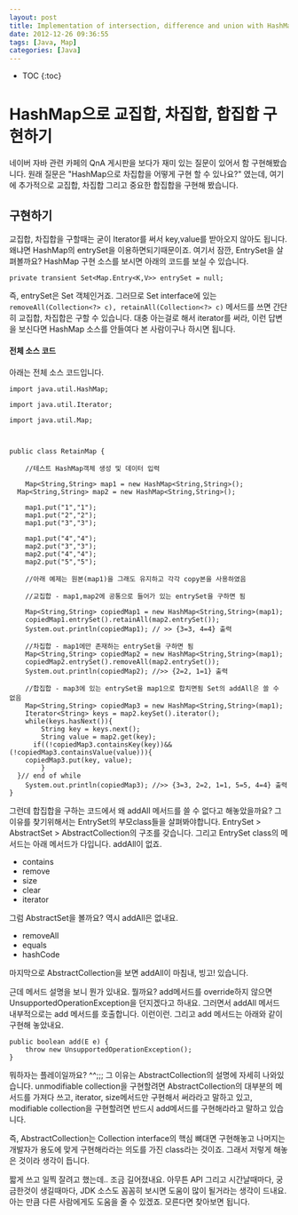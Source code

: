 ```yaml
---
layout: post
title: Implementation of intersection, difference and union with HashMap
date: 2012-12-26 09:36:55
tags: [Java, Map]
categories: [Java]
---
```


* TOC
{:toc}


# HashMap으로 교집합, 차집합, 합집합 구현하기
네이버 자바 관련 카페의 QnA 게시판을 보다가 재미 있는 질문이 있어서 함 구현해봤습니다.
원래 질문은 "HashMap으로 차집합을 어떻게 구현 할 수 있나요?" 였는데,
여기에 추가적으로 교집합, 차집합 그리고 중요한 합집합을 구현해 봤습니다.

## 구현하기
교집합, 차집합을 구할때는 굳이 Iterator를 써서 key,value를 받아오지 않아도 됩니다.
왜냐면 HashMap의 entrySet을 이용하면되기때문이죠.
여기서 잠깐, EntrySet을 살펴볼까요? HashMap 구현 소스를 보시면 아래의 코드를 보실 수 있습니다.

```
private transient Set<Map.Entry<K,V>> entrySet = null;
```

즉, entrySet은 Set 객체인거죠.
그러므로 Set interface에 있는  ```removeAll(Collection<?> c), retainAll(Collection<?> c)``` 메서드를 쓰면
간단히 교집합, 차집합은 구할 수 있습니다.
대충 아는걸로 해서 iterator를 써라, 이런 답변을 보신다면 HashMap 소스를 안들여다 본 사람이구나 하시면 됩니다.

#### 전체 소스 코드
아래는 전체 소스 코드입니다.

```
import java.util.HashMap;

import java.util.Iterator;

import java.util.Map;



public class RetainMap {

	//테스트 HashMap객체 생성 및 데이터 입력

	Map<String,String> map1 = new HashMap<String,String>();
  Map<String,String> map2 = new HashMap<String,String>();

	map1.put("1","1");
	map1.put("2","2");
	map1.put("3","3");

	map1.put("4","4");
	map2.put("3","3");
	map2.put("4","4");
	map2.put("5","5");

	//아래 예제는 원본(map1)을 그래도 유지하고 각각 copy본을 사용하였음

	//교집합 - map1,map2에 공통으로 들어가 있는 entrySet을 구하면 됨

	Map<String,String> copiedMap1 = new HashMap<String,String>(map1);
	copiedMap1.entrySet().retainAll(map2.entrySet());
	System.out.println(copiedMap1); // >> {3=3, 4=4} 출력

	//차집합 - map1에만 존재하는 entrySet을 구하면 됨
	Map<String,String> copiedMap2 = new HashMap<String,String>(map1);
	copiedMap2.entrySet().removeAll(map2.entrySet());
	System.out.println(copiedMap2); //>> {2=2, 1=1} 출력

	//합집합 - map3에 있는 entrySet을 map1으로 합치면됨 Set의 addAll은 쓸 수 없음
	Map<String,String> copiedMap3 = new HashMap<String,String>(map1);
	Iterator<String> keys = map2.keySet().iterator();
	while(keys.hasNext()){
		String key = keys.next();
		String value = map2.get(key);
	  if((!copiedMap3.containsKey(key))&&(!copiedMap3.containsValue(value))){
    copiedMap3.put(key, value);
		}
  }// end of while
	System.out.println(copiedMap3); //>> {3=3, 2=2, 1=1, 5=5, 4=4} 출력
}
```

그런데 합집합을 구하는 코드에서 왜 addAll 메서드를 쓸 수 없다고 해놓았을까요?
그 이유를 찾기위해서는 EntrySet의 부모class들을 살펴봐야합니다.
EntrySet > AbstractSet > AbstractCollection의 구조를 갖습니다.
그리고 EntrySet class의 메서드는 아래 메서드가 다입니다. addAll이 없죠.

* contains
* remove
* size
* clear
* iterator

그럼 AbstractSet을 볼까요?  역시 addAll은 없내요.

* removeAll
* equals
* hashCode

마지막으로 AbstractCollection을 보면 addAll이 마침내, 빙고! 있습니다.

근데 메서드 설명을 보니 뭔가 있내요.
뭘까요? add메서드를 override하지 않으면 UnsupportedOperationException을 던지겠다고 하내요.
그러면서 addAll 메서드 내부적으로는 add 메서드를 호출합니다.
이런이런. 그리고 add 메서드는 아래와 같이 구현해 놓았내요.

```
public boolean add(E e) {
	throw new UnsupportedOperationException();
}
```

뭐하자는 플레이일까요? ^^;;; 그 이유는 AbstractCollection의 설명에 자세히 나와있습니다.
unmodifiable collection을 구현할려면 AbstractCollection의 대부분의 메서드를 가져다 쓰고, iterator, size메서드만 구현해서 써라라고 말하고 있고, modifiable collection을 구현할려면 반드시 add메서드를 구현해라라고 말하고 있습니다.

즉, AbstractCollection는 Collection interface의 핵심 뼈대면 구현해놓고 나머지는 개발자가 용도에 맞게 구현해라라는 의도를 가진 class라는 것이죠.  그래서 저렇게 해놓은 것이라 생각이 듭니다.

짧게 쓰고 일찍 잘려고 했는데.. 조금 길어졌내요.  아무튼 API  그리고 시간날때마다, 궁금한것이 생길때마다, JDK 소스도 꼼꼼히 보시면 도움이 많이 될거라는 생각이 드내요.  아는 만큼 다른 사람에게도 도움을 줄 수 있겠죠. 모른다면 찾아보면 됩니다.
